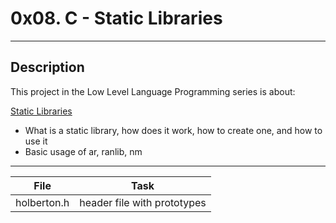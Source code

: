 # 0x08. C - Static Libraries
 ---
## Description

 This project in the Low Level Language Programming series is about:

[Static Libraries](http://docencia.ac.upc.edu/FIB/USO/Bibliografia/unix-c-libraries.html#what_is_a_library)
* What is a static library, how does it work, how to create one, and how to use it
* Basic usage of ar, ranlib, nm

 ---
 File|Task
 ---|---
 holberton.h | header file with prototypes
